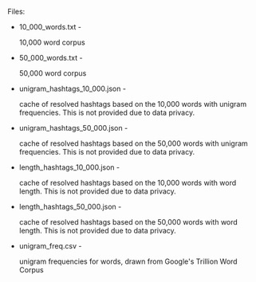 Files:
<ul>
    <li>10_000_words.txt - <p>10,000 word corpus</p></li>
    <li>50_000_words.txt - <p>50,000 word corpus</p></li>
    <li>unigram_hashtags_10_000.json - <p>cache of resolved hashtags based on the 10,000 words with unigram frequencies. This is not provided due to data privacy.</p></li>
    <li>unigram_hashtags_50_000.json - <p>cache of resolved hashtags based on the 50,000 words with unigram frequencies. This is not provided due to data privacy.</p></li>
    <li>length_hashtags_10_000.json - <p>cache of resolved hashtags based on the 10,000 words with word length. This is not provided due to data privacy.</p></li>
    <li>length_hashtags_50_000.json - <p>cache of resolved hashtags based on the 50,000 words with word length. This is not provided due to data privacy.</p></li>
    <li>unigram_freq.csv - <p>unigram frequencies for words, drawn from Google's Trillion Word Corpus</p></li>
</ul>